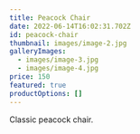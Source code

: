 ```yaml
---
title: Peacock Chair
date: 2022-06-14T16:02:31.702Z
id: peacock-chair
thumbnail: images/image-2.jpg
galleryImages:
  - images/image-3.jpg
  - images/image-4.jpg
price: 150
featured: true
productOptions: []
---
```

Classic peacock chair.